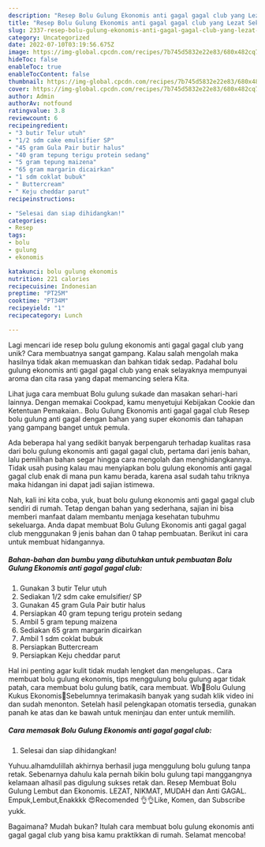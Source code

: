 ```yaml
---
description: "Resep Bolu Gulung Ekonomis anti gagal gagal club yang Lezat Sekali"
title: "Resep Bolu Gulung Ekonomis anti gagal gagal club yang Lezat Sekali"
slug: 2337-resep-bolu-gulung-ekonomis-anti-gagal-gagal-club-yang-lezat-sekali
category: Uncategorized
date: 2022-07-10T03:19:56.675Z
image: https://img-global.cpcdn.com/recipes/7b745d5832e22e83/680x482cq70/bolu-gulung-ekonomis-anti-gagal-gagal-club-foto-resep-utama.jpg
hideToc: false
enableToc: true
enableTocContent: false
thumbnail: https://img-global.cpcdn.com/recipes/7b745d5832e22e83/680x482cq70/bolu-gulung-ekonomis-anti-gagal-gagal-club-foto-resep-utama.jpg
cover: https://img-global.cpcdn.com/recipes/7b745d5832e22e83/680x482cq70/bolu-gulung-ekonomis-anti-gagal-gagal-club-foto-resep-utama.jpg
author: Admin
authorAv: notfound
ratingvalue: 3.8
reviewcount: 6
recipeingredient:
- "3 butir Telur utuh"
- "1/2 sdm cake emulsifier SP"
- "45 gram Gula Pair butir halus"
- "40 gram tepung terigu protein sedang"
- "5 gram tepung maizena"
- "65 gram margarin dicairkan"
- "1 sdm coklat bubuk"
- " Buttercream"
- " Keju cheddar parut"
recipeinstructions:

- "Selesai dan siap dihidangkan!"
categories:
- Resep
tags:
- bolu
- gulung
- ekonomis

katakunci: bolu gulung ekonomis 
nutrition: 221 calories
recipecuisine: Indonesian
preptime: "PT25M"
cooktime: "PT34M"
recipeyield: "1"
recipecategory: Lunch

---
```





Lagi mencari ide resep bolu gulung ekonomis anti gagal gagal club yang unik? Cara membuatnya sangat gampang. Kalau salah mengolah maka hasilnya tidak akan memuaskan dan bahkan tidak sedap. Padahal bolu gulung ekonomis anti gagal gagal club yang enak selayaknya mempunyai aroma dan cita rasa yang dapat memancing selera Kita.





Lihat juga cara membuat Bolu gulung sukade dan masakan sehari-hari lainnya. Dengan memakai Cookpad, kamu menyetujui Kebijakan Cookie dan Ketentuan Pemakaian.. Bolu Gulung Ekonomis anti gagal gagal club Resep bolu gulung anti gagal dengan bahan yang super ekonomis dan tahapan yang gampang banget untuk pemula.

Ada beberapa hal yang sedikit banyak berpengaruh terhadap kualitas rasa dari bolu gulung ekonomis anti gagal gagal club, pertama dari jenis bahan, lalu pemilihan bahan segar hingga cara mengolah dan menghidangkannya. Tidak usah pusing kalau mau menyiapkan bolu gulung ekonomis anti gagal gagal club enak di mana pun kamu berada, karena asal sudah tahu triknya maka hidangan ini dapat jadi sajian istimewa.






Nah, kali ini kita coba, yuk, buat bolu gulung ekonomis anti gagal gagal club sendiri di rumah. Tetap dengan bahan yang sederhana, sajian ini bisa memberi manfaat dalam membantu menjaga kesehatan tubuhmu sekeluarga. Anda dapat membuat Bolu Gulung Ekonomis anti gagal gagal club menggunakan 9 jenis bahan dan 0 tahap pembuatan. Berikut ini cara untuk membuat hidangannya.

<!--inarticleads1-->

##### Bahan-bahan dan bumbu yang dibutuhkan untuk pembuatan Bolu Gulung Ekonomis anti gagal gagal club:

1. Gunakan 3 butir Telur utuh
1. Sediakan 1/2 sdm cake emulsifier/ SP
1. Gunakan 45 gram Gula Pair butir halus
1. Persiapkan 40 gram tepung terigu protein sedang
1. Ambil 5 gram tepung maizena
1. Sediakan 65 gram margarin dicairkan
1. Ambil 1 sdm coklat bubuk
1. Persiapkan  Buttercream
1. Persiapkan  Keju cheddar parut


Hal ini penting agar kulit tidak mudah lengket dan mengelupas.. Cara membuat bolu gulung ekonomis, tips menggulung bolu gulung agar tidak patah, cara membuat bolu gulung batik, cara membuat. Wb🤎Bolu Gulung Kukus Ekonomis🤎Sebelumnya terimakasih banyak yang sudah klik video ini dan sudah menonton. Setelah hasil pelengkapan otomatis tersedia, gunakan panah ke atas dan ke bawah untuk meninjau dan enter untuk memilih. 

<!--inarticleads2-->

##### Cara memasak Bolu Gulung Ekonomis anti gagal gagal club:


1. Selesai dan siap dihidangkan!

Yuhuu.alhamdulillah akhirnya berhasil juga menggulung bolu gulung tanpa retak. Sebenarnya dahulu kala pernah bikin bolu gulung tapi manggangnya kelamaan alhasil pas digulung sukses retak dan. Resep Membuat Bolu Gulung Lembut dan Ekonomis. LEZAT, NIKMAT, MUDAH dan Anti GAGAL. Empuk,Lembut,Enakkkk 😍Recomended 👌👌Like, Komen, dan Subscribe yukk. 

Bagaimana? Mudah bukan? Itulah cara membuat bolu gulung ekonomis anti gagal gagal club yang bisa kamu praktikkan di rumah. Selamat mencoba!
